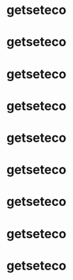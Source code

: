 # getseteco
# getseteco
# getseteco
# getseteco
# getseteco
# getseteco
# getseteco
# getseteco
# getseteco
